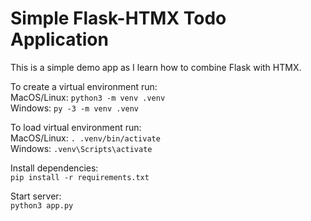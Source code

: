# Simple Flask-HTMX Todo Application
This is a simple demo app as I learn how to combine Flask with HTMX.

To create a virtual environment run: \
MacOS/Linux: `python3 -m venv .venv` \
Windows: `py -3 -m venv .venv`

To load virtual environment run: \
MacOS/Linux: `. .venv/bin/activate` \
Windows: `.venv\Scripts\activate` 

Install dependencies: \
`pip install -r requirements.txt`

Start server: \
`python3 app.py`